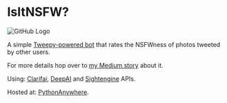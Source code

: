 # IsItNSFW?
![GitHub Logo](https://cdn-images-1.medium.com/max/800/1*UK6IJxapKdELztNUEXbaYA.png)

A simple [Tweepy-powered bot](https://twitter.com/IsItNSFW) that rates the NSFWness of photos tweeted by other users.

For more details hop over to [my Medium story](https://medium.com/@marekkcichy/how-to-set-up-an-obscenely-easy-tweetbot-in-python-7837d776e706) about it.

Using: [Clarifai](https://www.clarifai.com), [DeepAI](https://deepai.org) and [Sightengine](https://sightengine.com) APIs.

Hosted at: [PythonAnywhere](https://pythonanywhere.com).
